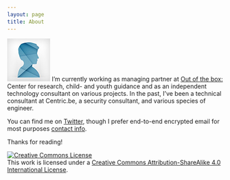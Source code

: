 ```yaml
---
layout: page
title: About
---
```


![Image description](/public/images/stef.jpg)
I’m currently working as managing partner at [Out of the box:](http://out-ofthebox.be) Center for research, child- and youth guidance and as an independent technology consultant on various projects. In the past, I’ve been a technical consultant at Centric.be, a security consultant, and various species of engineer.



You can find me on [Twitter](https://twitter.com/indig057), though I prefer end-to-end encrypted email for most purposes [contact info](http://tife.org/scripts/stef.txt).

Thanks for reading!

<div class="message">
<a rel="license" href="http://creativecommons.org/licenses/by-sa/4.0/"><img alt="Creative Commons License" style="border-width:0" src="https://i.creativecommons.org/l/by-sa/4.0/88x31.png" /></a><br />This work is licensed under a <a rel="license" href="http://creativecommons.org/licenses/by-sa/4.0/">Creative Commons Attribution-ShareAlike 4.0 International License</a>.
</div>
